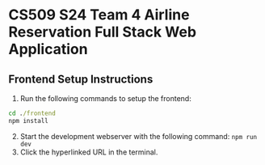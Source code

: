 # CS509 S24 Team 4 Airline Reservation Full Stack Web Application

## Frontend Setup Instructions

1. Run the following commands to setup the frontend:

```cmd
cd ./frontend
npm install

```

2. Start the development webserver with the following command: `npm run dev`
3. Click the hyperlinked URL in the terminal.
